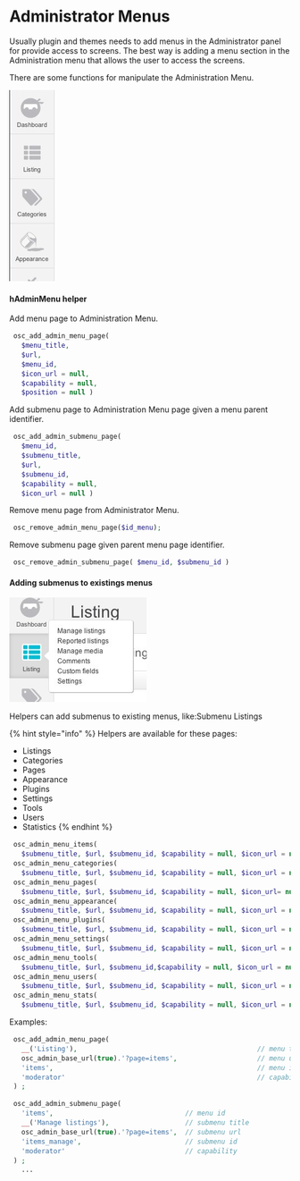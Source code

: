 # Administrator Menus

Usually plugin and themes needs to add menus in the Administrator panel for provide access to screens. The best way is adding a menu section in the Administration menu that allows the user to access the screens.

There are some functions for manipulate the Administration Menu.

![Admin Menu](../.gitbook/assets/adminmenu.jpg)

#### hAdminMenu helper

Add menu page to Administration Menu.

```php
 osc_add_admin_menu_page( 
   $menu_title, 
   $url,
   $menu_id,
   $icon_url = null, 
   $capability = null,
   $position = null )
```

Add submenu page to Administration Menu page given a menu parent identifier.

```php
 osc_add_admin_submenu_page( 
   $menu_id, 
   $submenu_title, 
   $url, 
   $submenu_id, 
   $capability = null, 
   $icon_url = null )
```

Remove menu page from Administrator Menu.

```php
 osc_remove_admin_menu_page($id_menu);
```

Remove submenu page given parent menu page identifier.

```php
 osc_remove_admin_submenu_page( $menu_id, $submenu_id )
```

#### Adding submenus to existings menus

![](../.gitbook/assets/menusubmenu.jpg)

Helpers can add submenus to existing menus, like:Submenu Listings

{% hint style="info" %}
Helpers are available for these pages: 

* Listings
* Categories
* Pages
* Appearance
* Plugins
* Settings
* Tools
* Users
* Statistics
{% endhint %}

```php
 osc_admin_menu_items( 
   $submenu_title, $url, $submenu_id, $capability = null, $icon_url = null )
 osc_admin_menu_categories( 
   $submenu_title, $url, $submenu_id, $capability = null, $icon_url = null )
 osc_admin_menu_pages( 
   $submenu_title, $url, $submenu_id, $capability = null, $icon_url= null)
 osc_admin_menu_appearance( 
   $submenu_title, $url, $submenu_id, $capability = null, $icon_url = null )
 osc_admin_menu_plugins( 
   $submenu_title, $url, $submenu_id, $capability = null, $icon_url = null )
 osc_admin_menu_settings( 
   $submenu_title, $url, $submenu_id, $capability = null, $icon_url = null )
 osc_admin_menu_tools( 
   $submenu_title, $url, $submenu_id,$capability = null, $icon_url = null )
 osc_admin_menu_users( 
   $submenu_title, $url, $submenu_id, $capability = null, $icon_url = null )
 osc_admin_menu_stats( 
   $submenu_title, $url, $submenu_id, $capability = null, $icon_url = null )
```

Examples:

```php
 osc_add_admin_menu_page( 
   __('Listing'),                                             // menu title
   osc_admin_base_url(true).'?page=items',                    // menu url
   'items',                                                   // menu id
   'moderator'                                                // capability
 ) ; 
```

```php
 osc_add_admin_submenu_page( 
   'items',                                 // menu id
   __('Manage listings'),                   // submenu title   
   osc_admin_base_url(true).'?page=items',  // submenu url
   'items_manage',                          // submenu id
   'moderator'                              // capability
 ) ;
   ...
```


